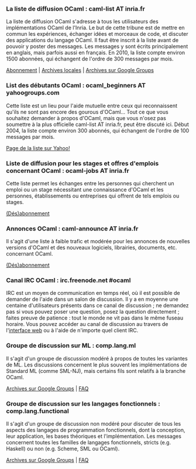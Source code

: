 <!-- ((! set title Liste de diffusion OCaml !)) -->

###  La liste de diffusion OCaml : caml-list AT inria.fr
La liste de diffusion OCaml s'adresse à tous les utilisateurs des
implémentations OCaml de l'Inria. Le but de cette tribune est de mettre
en commun les expériences, échanger idées et morceaux de code, et
discuter des applications du langage OCaml. Il faut être inscrit à la
liste avant de pouvoir y poster des messages. Les messages y sont écrits
principalement en anglais, mais parfois aussi en français. En 2010, la
liste compte environ 1500 abonnées, qui échangent de l'ordre de 300
messages par mois.

[Abonnement](https://sympa.inria.fr/sympa/subscribe/caml-list) |
[Archives locales](https://sympa.inria.fr/sympa/arc/caml-list) |
[Archives sur Google
Groups](http://groups.google.com/groups?group=fa.caml)

###  List des débutants OCaml : ocaml_beginners AT yahoogroups.com
Cette liste est un lieu pour l'aide mutuelle entre ceux qui
reconnaissent qu'ils ne sont pas encore des gourous d'OCaml... Tout ce
que vous souhaitez demander à propos d'OCaml, mais que vous n'osez pas
soumettre à la plus officielle caml-list AT inria.fr, peut être discuté
ici. Début 2004, la liste compte environ 300 abonnés, qui échangent de
l'ordre de 100 messages par mois.

[Page de la liste sur
Yahoo!](http://tech.groups.yahoo.com/group/ocaml_beginners/)

###  Liste de diffusion pour les stages et offres d'emplois concernant OCaml : ocaml-jobs AT inria.fr
Cette liste permet les échanges entre les personnes qui cherchent un
emploi ou un stage nécessitant une connaissance d'OCaml et les
personnes, établissements ou entreprises qui offrent de tels emplois ou
stages.

[(Dés)abonnement](https://sympa.inria.fr/sympa/info/ocaml-jobs)

###  Annonces OCaml : caml-announce AT inria.fr
Il s'agit d'une liste à faible trafic et modérée pour les annonces de
nouvelles versions d'OCaml et des nouveaux logiciels, librairies,
documents, etc. concernant OCaml.

[(Dés)abonnement](http://yquem.inria.fr/cgi-bin/mailman/listinfo/caml-announce)

###  Canal IRC OCaml : irc.freenode.net \#ocaml
IRC est un moyen de communication en temps réel, où il est possible de
demander de l'aide dans un salon de discussion. Il y a en moyenne une
centaine d'utilisateurs présents dans ce canal de discussion ; ne
demandez pas si vous pouvez poser une question, posez la question
directement ; faites preuve de patience : tout le monde ne vit pas dans
le même fuseau horaire. Vous pouvez accéder au canal de discussion au
travers de l'[interface
web](http://webchat.freenode.net/?channels=#ocaml) ou à l'aide de
n'importe quel client IRC.

###  Groupe de discussion sur ML : comp.lang.ml
Il s'agit d'un groupe de discussion modéré à propos de toutes les
variantes de ML. Les discussions concernent le plus souvent les
implémentations de Standard ML (comme SML-NJ), mais certains fils sont
relatifs à la branche OCaml.

[Archives sur Google
Groups](http://groups.google.com/groups?group=comp.lang.ml) |
[FAQ](http://www.faqs.org/faqs/meta-lang-faq/)

###  Groupe de discussion sur les langages fonctionnels : comp.lang.functional
Il s'agit d'un groupe de discussion non modéré pour discuter de tous les
aspects des langages de programmation fonctionnels, dont la conception,
leur application, les bases théoriques et l'implémentation. Les messages
concernent toutes les familles de langages fonctionnels, stricts (e.g.
Haskell) ou non (e.g. Scheme, SML ou OCaml).

[Archives sur Google
Groups](http://groups.google.com/groups?group=comp.lang.functional) |
[FAQ](http://www.cs.nott.ac.uk/~gmh/faq.html)


